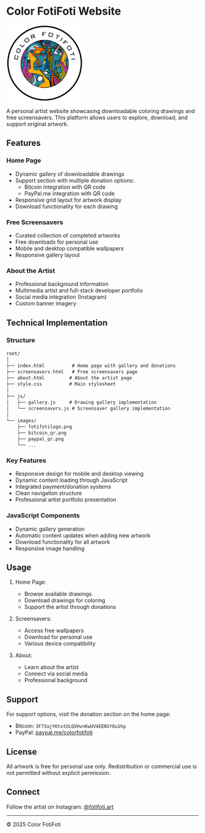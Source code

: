 # Color FotiFoti Website

<img src="images/fotifotilogo.png" alt="Color FotiFoti Logo" width="200">

A personal artist website showcasing downloadable coloring drawings and free screensavers. This platform allows users to explore, download, and support original artwork.

## Features

### Home Page
- Dynamic gallery of downloadable drawings
- Support section with multiple donation options:
  - Bitcoin integration with QR code
  - PayPal.me integration with QR code
- Responsive grid layout for artwork display
- Download functionality for each drawing

### Free Screensavers
- Curated collection of completed artworks
- Free downloads for personal use
- Mobile and desktop compatible wallpapers
- Responsive gallery layout

### About the Artist
- Professional background information
- Multimedia artist and full-stack developer portfolio
- Social media integration (Instagram)
- Custom banner imagery

## Technical Implementation

### Structure
```
root/
│
├── index.html          # Home page with gallery and donations
├── screensavers.html   # Free screensavers page
├── about.html         # About the artist page
├── style.css          # Main stylesheet
│
├── js/
│   ├── gallery.js     # Drawing gallery implementation
│   └── screensavers.js # Screensaver gallery implementation
│
└── images/
    ├── fotifotilogo.png
    ├── bitcoin_qr.png
    ├── paypal_qr.png
    └── ...
```

### Key Features
- Responsive design for mobile and desktop viewing
- Dynamic content loading through JavaScript
- Integrated payment/donation systems
- Clean navigation structure
- Professional artist portfolio presentation

### JavaScript Components
- Dynamic gallery generation
- Automatic content updates when adding new artwork
- Download functionality for all artwork
- Responsive image handling

## Usage

1. Home Page:
   - Browse available drawings
   - Download drawings for coloring
   - Support the artist through donations

2. Screensavers:
   - Access free wallpapers
   - Download for personal use
   - Various device compatibility

3. About:
   - Learn about the artist
   - Connect via social media
   - Professional background

## Support

For support options, visit the donation section on the home page:
- Bitcoin: `3F73ajY6txtULQVHvnKwUV4EENSY8u1hp`
- PayPal: [paypal.me/colorfotifoti](https://paypal.me/colorfotifoti)

## License

All artwork is free for personal use only. Redistribution or commercial use is not permitted without explicit permission.

## Connect

Follow the artist on Instagram: [@fotifoti.art](https://instagram.com/fotifoti.art)

---
© 2025 Color FotiFoti
